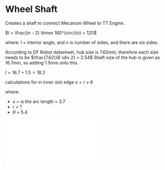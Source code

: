 # Wheel Shaft

Creates a shaft to connect Mecanum Wheel to TT Engine.

$I = \frac{(n - 2) \times 180^\circ}{n} = 120$

where: I = interior angle, and n is number of sides, and there are six sides.

According to DF Robot datasheet, hub size is 7.62mm, therefore each size needs to be 
$\frac{7.62}{6 \div 2} = 2.54$ Shaft size of the hub is given as 16.7mm, so adding 1.5mm onto this.

$l = 16.7 + 1.5 = 18.2$

calculations for in inner slot edge $s = r \times \theta$

where:
- s = is the arc length = 3.7
- r = ?
- $\theta$ = 5.4

![Wheel Shaft SLT](/asserts/wheel_shaft.stl)





